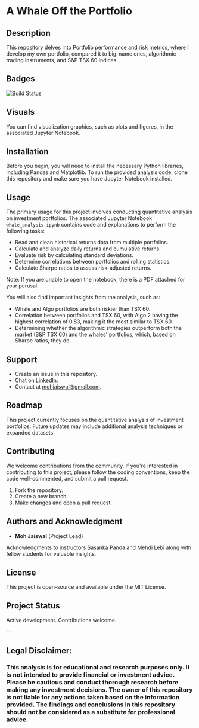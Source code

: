 # A Whale Off the Portfolio

## Description

This repository delves into Portfolio performance and risk metrics, where I develop my own portfolio, compared it to big-name ones, algorithmic trading instruments, and S&P TSX 60 indices.

## Badges

[![Build Status](https://img.shields.io/badge/Build-Passing-brightgreen)](https://github.com/mohjaiswal/AWhaleOffPortfolio)

## Visuals
You can find visualization graphics, such as plots and figures, in the associated Jupyter Notebook.

## Installation

Before you begin, you will need to install the necessary Python libraries, including Pandas and Matplotlib. To run the provided analysis code, clone this repository and make sure you have Jupyter Notebook installed.

## Usage

The primary usage for this project involves conducting quantitative analysis on investment portfolios. The associated Jupyter Notebook `whale_analysis.ipynb` contains code and explanations to perform the following tasks:
- Read and clean historical returns data from multiple portfolios.
- Calculate and analyze daily returns and cumulative returns.
- Evaluate risk by calculating standard deviations.
- Determine correlations between portfolios and rolling statistics.
- Calculate Sharpe ratios to assess risk-adjusted returns.

Note: If you are unable to open the notebook, there is a PDF attached for your perusal. 

You will also find important insights from the analysis, such as:
- Whale and Algo portfolios are both riskier than TSX 60.
- Correlation between portfolios and TSX 60, with Algo 2 having the highest correlation of 0.83, making it the most similar to TSX 60.
- Determining whether the algorithmic strategies outperform both the market (S&P TSX 60) and the whales' portfolios, which, based on Sharpe ratios, they do.

## Support

- Create an issue in this repository.
- Chat on [LinkedIn](https://www.linkedin.com/in/mohjaiswal).
- Contact at mohjaiswal@gmail.com.
  
## Roadmap

This project currently focuses on the quantitative analysis of investment portfolios. Future updates may include additional analysis techniques or expanded datasets.

## Contributing

We welcome contributions from the community. If you're interested in contributing to this project, please follow the coding conventions, keep the code well-commented, and submit a pull request.

1. Fork the repository.
2. Create a new branch.
3. Make changes and open a pull request.

## Authors and Acknowledgment

- **Moh Jaiswal** (Project Lead)

Acknowledgments to instructors Sasanka Panda and Mehdi Lebi along with fellow students for valuable insights.

## License

This project is open-source and available under the MIT License.

## Project Status

Active development. Contributions welcome.

--
## Legal Disclaimer: 

### This analysis is for educational and research purposes only. It is not intended to provide financial or investment advice. Please be cautious and conduct thorough research before making any investment decisions. The owner of this repository is not liable for any actions taken based on the information provided. The findings and conclusions in this repository should not be considered as a substitute for professional advice.
